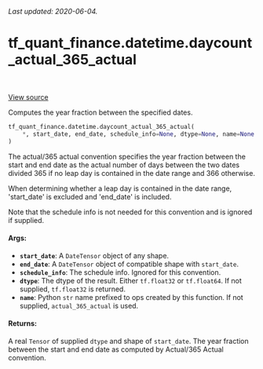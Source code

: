 <!--
This file is generated by a tool. Do not edit directly.
For open-source contributions the docs will be updated automatically.
-->

*Last updated: 2020-06-04.*

<div itemscope itemtype="http://developers.google.com/ReferenceObject">
<meta itemprop="name" content="tf_quant_finance.datetime.daycount_actual_365_actual" />
<meta itemprop="path" content="Stable" />
</div>

# tf_quant_finance.datetime.daycount_actual_365_actual

<!-- Insert buttons and diff -->

<table class="tfo-notebook-buttons tfo-api" align="left">
</table>

<a target="_blank" href="https://github.com/google/tf-quant-finance/blob/master/tf_quant_finance/datetime/daycounts.py">View source</a>



Computes the year fraction between the specified dates.

```python
tf_quant_finance.datetime.daycount_actual_365_actual(
    *, start_date, end_date, schedule_info=None, dtype=None, name=None
)
```



<!-- Placeholder for "Used in" -->

The actual/365 actual convention specifies the year fraction between the
start and end date as the actual number of days between the two dates divided
365 if no leap day is contained in the date range and 366 otherwise.

When determining whether a leap day is contained in the date range,
'start_date' is excluded and 'end_date' is included.

Note that the schedule info is not needed for this convention and is ignored
if supplied.

#### Args:


* <b>`start_date`</b>: A `DateTensor` object of any shape.
* <b>`end_date`</b>: A `DateTensor` object of compatible shape with `start_date`.
* <b>`schedule_info`</b>: The schedule info. Ignored for this convention.
* <b>`dtype`</b>: The dtype of the result. Either `tf.float32` or `tf.float64`. If not
  supplied, `tf.float32` is returned.
* <b>`name`</b>: Python `str` name prefixed to ops created by this function. If not
  supplied, `actual_365_actual` is used.


#### Returns:

A real `Tensor` of supplied `dtype` and shape of `start_date`. The year
fraction between the start and end date as computed by Actual/365 Actual
convention.
